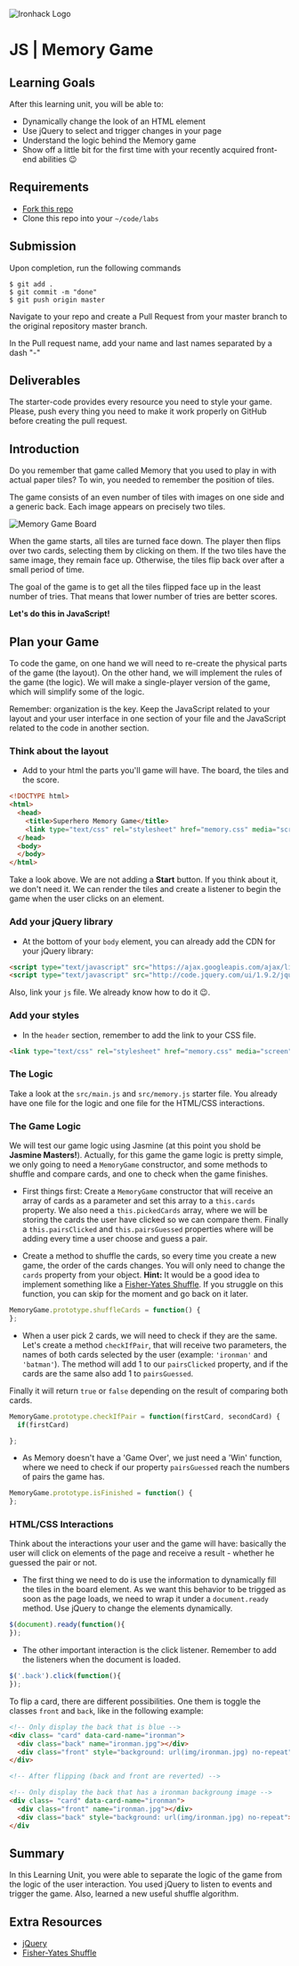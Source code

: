 ![Ironhack Logo](https://i.imgur.com/1QgrNNw.png)
# JS | Memory Game

## Learning Goals

After this learning unit, you will be able to:

- Dynamically change the look of an HTML element
- Use jQuery to select and trigger changes in your page
- Understand the logic behind the Memory game
- Show off a little bit for the first time with your recently acquired front-end abilities :wink:

## Requirements

- [Fork this repo](https://guides.github.com/activities/forking/)
- Clone this repo into your `~/code/labs`

## Submission

Upon completion, run the following commands
```
$ git add .
$ git commit -m "done"
$ git push origin master
```
Navigate to your repo and create a Pull Request from your master branch to the original repository master branch.

In the Pull request name, add your name and last names separated by a dash "-"

## Deliverables

The starter-code provides every resource you need to style your game. Please, push every thing you need to make it work properly on GitHub before creating the pull request.

## Introduction

Do you remember that game called Memory that you used to play in with actual paper tiles? To win, you needed to remember the position of tiles. 

The game consists of an even number of tiles with images on one side and a generic back. Each image appears on precisely two tiles.

![Memory Game Board](https://i.imgur.com/H6GLZGQ.jpg)

When the game starts, all tiles are turned face down. The player then flips over two cards, selecting them by clicking on them. If the two tiles have the same image, they remain face up. Otherwise, the tiles flip back over after a small period of time.

The goal of the game is to get all the tiles flipped face up in the least number of tries. That means that lower number of tries are better scores.

**Let's do this in JavaScript!**

## Plan your Game

To code the game, on one hand we will need to re-create the physical parts of the game (the layout). On the other hand, we will implement the rules of the game (the logic). We will make a single-player version of the game, which will simplify some of the logic.

Remember: organization is the key. Keep the JavaScript related to your layout and your user interface in one section of your file and the JavaScript related to the code in another section.

### Think about the layout

- Add to your html the parts you'll game will have. The board, the tiles and the score.

```html
<!DOCTYPE html>
<html>
  <head>
    <title>Superhero Memory Game</title>
    <link type="text/css" rel="stylesheet" href="memory.css" media="screen">
  </head>
  <body>
  </body>
</html>
```

Take a look above. We are not adding a **Start** button. If you think about it, we don't need it. We can render the tiles and create a listener to begin the game when the user clicks on an element. 

### Add your jQuery library

- At the bottom of your `body` element, you can already add the CDN for your jQuery library:

```html
<script type="text/javascript" src="https://ajax.googleapis.com/ajax/libs/jquery/1.8.3/jquery.min.js"></script>
<script type="text/javascript" src="http://code.jquery.com/ui/1.9.2/jquery-ui.js"></script>
```
Also, link your `js` file. We already know how to do it :wink:.

### Add your styles

- In the `header` section, remember to add the link to your CSS file.

```html
<link type="text/css" rel="stylesheet" href="memory.css" media="screen">
```

### The Logic

Take a look at the `src/main.js` and `src/memory.js` starter file. You already have one file for the logic and one file for the HTML/CSS interactions.

### The Game Logic

We will test our game logic using Jasmine (at this point you shold be **Jasmine Masters!**). Actually, for this game the game logic is pretty simple, we only going to need a `MemoryGame` constructor, and some methods to shuffle and compare cards, and one to check when the game finishes.

- First things first: Create a `MemoryGame` constructor that will receive an array of cards as a parameter and set this array to a `this.cards` property. We also need a `this.pickedCards` array, where we will be storing the cards the user have clicked so we can compare them. Finally a `this.pairsClicked` and `this.pairsGuessed` properties where will be adding every time a user choose and guess a pair.

- Create a method to shuffle the cards, so every time you create a new game, the order of the cards changes. You will only need to change the `cards` property from your object. **Hint:** It would be a good idea to implement something like a [Fisher-Yates Shuffle](https://en.wikipedia.org/wiki/Fisher%E2%80%93Yates_shuffle). If you struggle on this function, you can skip for the moment and go back on it later.

```javascript
MemoryGame.prototype.shuffleCards = function() {
};
```
- When a user pick 2 cards, we will need to check if they are the same. Let's create a method `checkIfPair`, that will receive two parameters, the names of both cards selected by the user (example: `'ironman'` and `'batman'`). The method will add 1 to our `pairsClicked` property, and if the cards are the same also add 1 to `pairsGuessed`.

Finally it will return `true` or `false` depending on the result of comparing both cards.

```javascript
MemoryGame.prototype.checkIfPair = function(firstCard, secondCard) {
  if(firstCard)

};
```

- As Memory doesn't have a 'Game Over', we just need a 'Win' function, where we need to check if our property `pairsGuessed` reach the numbers of pairs the game has.

```javascript
MemoryGame.prototype.isFinished = function() {
};
```

### HTML/CSS Interactions

Think about the interactions your user and the game will have: basically the user will click on elements of the page and receive a result - whether he guessed the pair or not.

- The first thing we need to do is use the information to dynamically fill the tiles in the board element. As we want this behavior to be trigged as soon as the page loads, we need to wrap it under a `document.ready` method. Use jQuery to change the elements dynamically.

```javascript
$(document).ready(function(){
});
```

- The other important interaction is the click listener. Remember to add the listeners when the document is loaded.

```javascript
$('.back').click(function(){
});
```

To flip a card, there are different possibilities. One them is toggle the classes `front` and `back`, like in the following example:

```html
<!-- Only display the back that is blue -->
<div class= "card" data-card-name="ironman">
  <div class="back" name="ironman.jpg"></div>
  <div class="front" style="background: url(img/ironman.jpg) no-repeat"></div>
</div>

<!-- After flipping (back and front are reverted) -->

<!-- Only display the back that has a ironman backgroung image -->
<div class= "card" data-card-name="ironman">
  <div class="front" name="ironman.jpg"></div>
  <div class="back" style="background: url(img/ironman.jpg) no-repeat"></div>
</div
```

## Summary

In this Learning Unit, you were able to separate the logic of the game from the logic of the user interaction. You used jQuery to listen to events and trigger the game. Also, learned a new useful shuffle algorithm.

## Extra Resources

- [jQuery](https://jquery.com/)
- [Fisher-Yates Shuffle](https://bost.ocks.org/mike/shuffle/)


